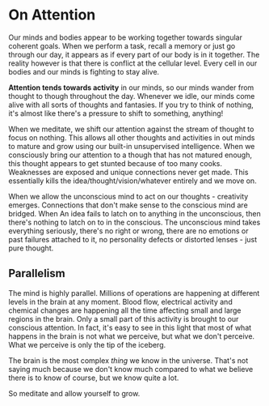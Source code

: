# On Attention

Our minds and bodies appear to be working together towards singular coherent  goals. When we perform a task, recall a memory or just go through our day, it appears as if every part of our body is in it together. The reality however is that there is conflict at the cellular level. Every cell in our bodies and our minds is fighting to stay alive.

**Attention tends towards activity** in our minds, so our minds wander from thought to though throughout the day. Whenever we idle, our minds come alive with all sorts of thoughts and fantasies. If you try to think of nothing, it's almost like there's a pressure to shift to something, anything! 

When we meditate, we shift our attention against the stream of thought to focus on nothing. This allows all other thoughts and activities in out minds to mature and grow using our built-in unsupervised intelligence. When we consciously bring our attention to a though that has not matured enough, this thought appears to get stunted because of too many cooks. Weaknesses are exposed and unique connections never get made. This essentially kills the idea/thought/vision/whatever entirely and we move on.

When we allow the unconscious mind to act on our thoughts - creativity emerges. Connections that don't make sense to the conscious mind are bridged. When An idea fails to latch on to anything in the unconscious, then there's nothing to latch on to in the conscious.  The unconscious mind takes everything seriously, there's no right or wrong, there are no emotions or past failures attached to it, no personality defects or distorted lenses - just pure thought.

## Parallelism

The mind is highly parallel. Millions of operations are happening at different levels in the brain at any moment. Blood flow, electrical activity and chemical changes are happening all the time affecting small and large regions in the brain. Only a small part of this activity is brought to our conscious attention. In fact, it's easy to see in this light that most of what happens in the brain is not what we perceive, but what we don't perceive. What we perceive is only the tip of the iceberg. 

The brain is the most complex *thing* we know in the universe. That's not saying much because we don't know much compared to what we believe there is to know of course, but we know quite a lot.

So meditate and allow yourself to grow.